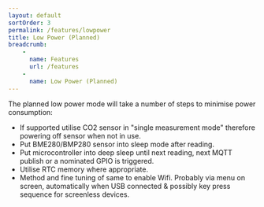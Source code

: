 ```yaml
---
layout: default
sortOrder: 3
permalink: /features/lowpower
title: Low Power (Planned)
breadcrumb:
    - 
      name: Features
      url: /features
    - 
      name: Low Power (Planned)
---
```


The planned low power mode will take a number of steps to minimise power consumption:
- If supported utilise CO2 sensor in "single measurement mode" therefore powering off sensor when not in use.
- Put BME280/BMP280 sensor into sleep mode after reading.
- Put microcontroller into deep sleep until next reading, next MQTT publish or a nominated GPIO is triggered.
- Utilise RTC memory where appropriate.
- Method and fine tuning of same to enable Wifi. Probably via menu on screen, automatically when USB connected & possibly key press sequence for screenless devices.
